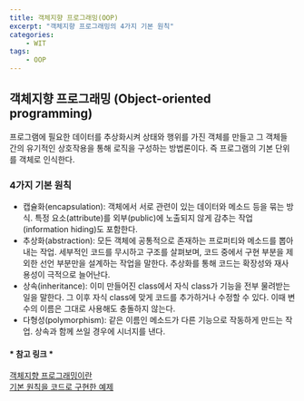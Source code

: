 ```yaml
---
title: 객체지향 프로그래밍(OOP)
excerpt: "객체지향 프로그래밍의 4가지 기본 원칙"
categories: 
    - WIT
tags:
    - OOP
---
```

## 객체지향 프로그래밍 (Object-oriented programming)
프로그램에 필요한 데이터를 추상화시켜 상태와 행위를 가진 객체를 만들고 그 객체들 간의 유기적인 상호작용을 통해 로직을 구성하는 방법론이다. 즉 프로그램의 기본 단위를 객체로 인식한다.  

### 4가지 기본 원칙
* 캡슐화(encapsulation): 객체에서 서로 관련이 있는 데이터와 메소드 등을 묶는 방식. 특정 요소(attribute)를 외부(public)에 노출되지 않게 감추는 작업(information hiding)도 포함한다.
* 추상화(abstraction): 모든 객체에 공통적으로 존재하는 프로퍼티와 메소드를 뽑아내는 작업. 세부적인 코드를 무시하고 구조를 살펴보며, 코드 중에서 구현 부분을 제외한 선언 부분만을 설계하는 작업을 말한다. 추상화를 통해 코드는 확장성와 재사용성이 극적으로 늘어난다.  
* 상속(inheritance): 이미 만들어진 class에서 자식 class가 기능을 전부 물려받는 일을 말한다. 그 이후 자식 class에 맞게 코드를 추가하거나 수정할 수 있다. 이때 변수의 이름은 그대로 사용해도 충돌하지 않는다. 
* 다형성(polymorphism): 같은 이름인 메소드가 다른 기능으로 작동하게 만드는 작업. 상속과 함께 쓰일 경우에 시너지를 낸다.   


#### * 참고 링크 *
[객체지향 프로그래밍이란](https://jeong-pro.tistory.com/95)  
[기본 원칙을 코드로 구현한 예제](https://gmlwjd9405.github.io/2018/07/05/oop-features.html)  <br>